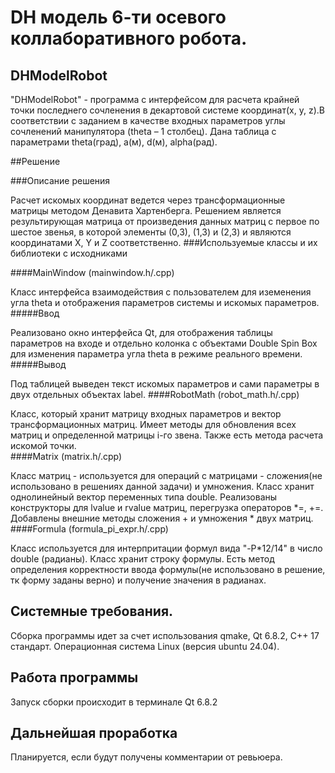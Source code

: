 # DH модель 6-ти осевого коллаборативного робота.
## DHModelRobot

"DHModelRobot" - программа с интерфейсом для расчета крайней точки последнего сочленения в декартовой системе координат(x, y, z).В соответствии с заданием в качестве входных параметров углы сочленений манипулятора (theta – 1 столбец). Дана таблица с параметрами theta(град), a(м), d(м), alpha(рад).

##Решение

###Описание решения

Расчет искомых координат ведется через трансформационные матрицы методом Денавита Хартенберга. Решением является результирующая матрица от произведения данных матриц с первое по шестое звенья, в которой элементы (0,3), (1,3) и (2,3) и являются координатами X, Y и Z соответственно. 
###Используемые классы и их библиотеки с исходниками

####MainWindow (mainwindow.h/.cpp)

Класс интерфейса взаимодействия с пользователем для иземенения угла theta и отображения параметров системы и искомых параметров.
#####Ввод

Реализовано окно интерфейса Qt, для отображения таблицы параметров на входе и отдельно колонка с объектами Double Spin Box для изменения параметра угла theta в режиме реального времени. 
#####Вывод

Под таблицей выведен текст искомых параметров и сами параметры в двух отдельных объектах label.
####RobotMath (robot_math.h/.cpp)

Класс, который хранит матрицу входных параметров и вектор трансформационных матриц. Имеет методы для обновления всех матриц и определенной матрицы i-го звена. Также есть метода расчета искомой точки.  
####Matrix (matrix.h/.cpp)

Класс матриц - используется для операций с матрицами - сложения(не использовано в решениях данной задачи) и умножения. Класс хранит однолинейный вектор переменных типа double. Реализованы конструкторы для lvalue и rvalue матриц, перегрузка операторов *=, +=. Добавлены внешние методы сложения + и умножения * двух матриц.  
####Formula (formula_pi_expr.h/.cpp)

Класс используется для интерпритации формул вида "-P*12/14" в число double (радианы). Класс хранит строку формулы. Есть метод определения корректности ввода формулы(не использовано в решение, тк форму заданы верно) и получение значения в радианах. 

## Системные требования.

Сборка программы идет за счет использования qmake, Qt 6.8.2, C++ 17 стандарт. Операционная система Linux (версия ubuntu 24.04).

## Работа программы

Запуск сборки происходит в терминале Qt 6.8.2

## Дальнейшая проработка

Планируется, если будут получены комментарии от ревьюера.
